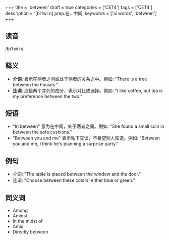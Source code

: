 +++
title = 'between'
draft = true
categories = ['CET4']
tags = ['CET4']
description = '[biˈtwiːn] prep.在…中间'
keywords = ['ai words', 'between']
+++

## 读音
/bɪˈtwiːn/

## 释义
- **介词**: 表示在两者之间或处于两者的关系之中。例如: "There is a tree between the houses."
- **连词**: 连接两个并列的成分，表示对比或选择。例如: "I like coffee, but tea is my preference between the two."

## 短语
- "In between" 意为在中间，处于两者之间。例如: "She found a small coin in between the sofa cushions."
- "Between you and me" 表示私下交谈，不希望别人知道。例如: "Between you and me, I think he's planning a surprise party."

## 例句
- 介词: "The table is placed between the window and the door."
- 连词: "Choose between these colors; either blue or green."

## 同义词
- Among
- Amidst
- In the midst of
- Amid
- Directly between
